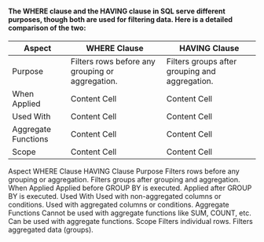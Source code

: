 #### The WHERE clause and the HAVING clause in SQL serve different purposes, though both are used for filtering data. Here is a detailed comparison of the two:

|Aspect  | WHERE Clause | HAVING Clause |
| ------------- | ------------- | ------------- |
| Purpose  | Filters rows before any grouping or aggregation. | Filters groups after grouping and aggregation.  |
| When Applied  | Content Cell  | Content Cell  |
| Used With  | Content Cell  | Content Cell  |
| Aggregate Functions  | Content Cell  | Content Cell  |
| Scope  | Content Cell  | Content Cell  |






Aspect	WHERE Clause	HAVING Clause
Purpose	Filters rows before any grouping or aggregation.	Filters groups after grouping and aggregation.
When Applied	Applied before GROUP BY is executed.	Applied after GROUP BY is executed.
Used With	Used with non-aggregated columns or conditions.	Used with aggregated columns or conditions.
Aggregate Functions	Cannot be used with aggregate functions like SUM, COUNT, etc.	Can be used with aggregate functions.
Scope	Filters individual rows.	Filters aggregated data (groups).
